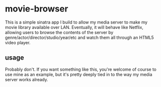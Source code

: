 movie-browser
=============

This is a simple sinatra app I build to allow my media server to make my movie library available over LAN. Eventually, it will behave like Netflix, allowing users to browse the contents of the server by genre/actor/director/studio/year/etc and watch them all through an HTML5 video player.

usage
-----

Probably don't. If you want something like this, you're welcome of course to use mine as an example, but it's pretty deeply tied in to the way my media server works already.
